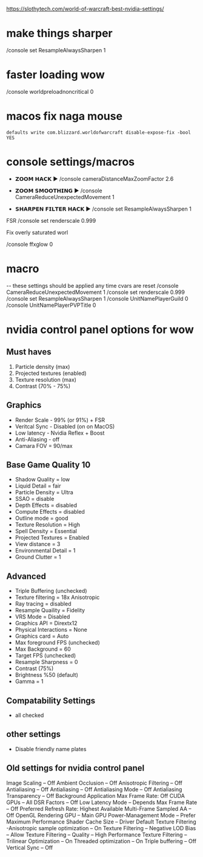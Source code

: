 https://slothytech.com/world-of-warcraft-best-nvidia-settings/

# make things sharper

/console set ResampleAlwaysSharpen 1

# faster loading wow

/console worldpreloadnoncritical 0

# macos fix naga mouse

`defaults write com.blizzard.worldofwarcraft disable-expose-fix -bool YES`

# console settings/macros

- 𝗭𝗢𝗢𝗠 𝗛𝗔𝗖𝗞 ►
  /console cameraDistanceMaxZoomFactor 2.6

- 𝗭𝗢𝗢𝗠 𝗦𝗠𝗢𝗢𝗧𝗛𝗜𝗡𝗚 ►
  /console CameraReduceUnexpectedMovement 1
- 𝗦𝗛𝗔𝗥𝗣𝗘𝗡 𝗙𝗜𝗟𝗧𝗘𝗥 𝗛𝗔𝗖𝗞 ►
  /console set ResampleAlwaysSharpen 1

FSR /console set renderscale 0.999

Fix overly saturated worl

/console ffxglow 0

# macro

-- these settings should be applied any time cvars are reset
/console CameraReduceUnexpectedMovement 1
/console set renderscale 0.999
/console set ResampleAlwaysSharpen 1
/console UnitNamePlayerGuild 0
/console UnitNamePlayerPVPTitle 0

# nvidia control panel options for wow

## Must haves

1. Particle density (max)
2. Projected textures (enabled)
3. Texture resolution (max)
4. Contrast (70% - 75%)

## Graphics

- Render Scale - 99% (or 91%) + FSR
- Veritcal Sync - Disabled (on on MacOS)
- Low latency - Nvidia Reflex + Boost
- Anti-Aliasing - off
- Camara FOV = 90/max

## Base Game Quality 10

- Shadow Quality = low
- Liquid Detail = fair
- Particle Density = Ultra
- SSAO = disable
- Depth Effects = disabled
- Compute Effects = disabled
- Outline mode = good
- Texture Resolution = High
- Spell Density = Essential
- Projected Textures = Enabled
- View distance = 3
- Environmental Detail = 1
- Ground Clutter = 1

## Advanced

- Triple Buffering (unchecked)
- Texture filtering = 18x Anisotropic
- Ray tracing = disabled
- Resample Quaility = Fidelity
- VRS Mode = Disabled
- Graphics API = Dirextx12
- Physical Interactions = None
- Graphics card = Auto
- Max foreground FPS (unchecked)
- Max Background = 60
- Target FPS (unchecked)
- Resample Sharpness = 0
- Contrast (75%)
- Brightness %50 (default)
- Gamma = 1

## Compatability Settings

- all checked

## other settings

- Disable friendly name plates

## Old settings for nvidia control panel

Image Scaling – Off
Ambient Occlusion – Off
Anisotropic Filtering – Off
Antialiasing – Off
Antialiasing – Off
Antialiasing Mode – Off
Antialiasing Transparency – Off
Background Application Max Frame Rate: Off
CUDA GPUs – All
DSR Factors – Off
Low Latency Mode – Depends
Max Frame Rate – Off
Preferred Refresh Rate: Highest Available
Multi-Frame Sampled AA – Off
OpenGL Rendering GPU – Main GPU
Power-Management Mode – Prefer Maximum Performance
Shader Cache Size – Driver Default
Texture Filtering -Anisotropic sample optimization – On
Texture Filtering – Negative LOD Bias – Allow
Texture Filtering – Quality – High Performance
Texture Filtering – Trilinear Optimization – On
Threaded optimization – On
Triple buffering – Off
Vertical Sync – Off
